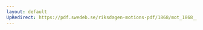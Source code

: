 ```yaml
---
layout: default
UpRedirect: https://pdf.swedeb.se/riksdagen-motions-pdf/1868/mot_1868__fk__00064/mot_1868__fk__00064_002.pdf
---
```


